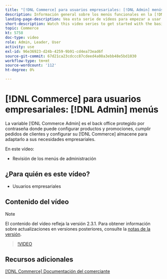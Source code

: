 ```yaml
---
title: "[!DNL Commerce] para usuarios empresariales: [!DNL Admin] menús"
description: Información general sobre los menús funcionales en la [!DNL Commerce] v2.3 [!DNL Admin].
landing-page-description: Vea esta serie de vídeos para empezar a usar los conceptos básicos de Adobe Commerce y trabajar en Admin.
short-description: Watch this video series to get started with the basics of Adobe Commerce and working in the Admin.
topic: Commerce
kt: 5758
doc-type: video
role: Admin, Leader, User
activity: use
exl-id: 96e36923-d24b-4259-9b91-cd4ea73ead6f
source-git-commit: 67d21ca23cdccc87cdeed4a08a3ebb48e5bd1030
workflow-type: tm+mt
source-wordcount: '112'
ht-degree: 0%

---
```


# [!DNL Commerce] para usuarios empresariales: [!DNL Admin] menús

La variable [!DNL Commerce Admin] es el back office protegido por contraseña donde puede configurar productos y promociones, cumplir pedidos de clientes y configurar su [!DNL Commerce] almacene para adaptarlo a sus necesidades empresariales.

En este vídeo:

- Revisión de los menús de administración

## ¿Para quién es este vídeo?

- Usuarios empresariales

## Contenido del vídeo

>[!NOTE]
>
>El contenido del vídeo refleja la versión 2.3.1. Para obtener información sobre actualizaciones en versiones posteriores, consulte la [notas de la versión](https://experienceleague.adobe.com/docs/commerce-operations/release/notes/overview.html).

>[!VIDEO](https://video.tv.adobe.com/v/35942?quality=12&learn=on)

## Recursos adicionales

[[!DNL Commerce] Documentación del comerciante](https://experienceleague.adobe.com/docs/commerce-admin/user-guides/home.html)
